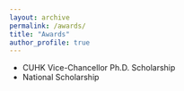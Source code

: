 ```yaml
---
layout: archive
permalink: /awards/
title: "Awards"
author_profile: true
---
```





- CUHK Vice-Chancellor Ph.D. Scholarship
- National Scholarship
